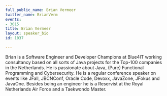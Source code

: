 ```yaml
---
full_public_name: Brian Vermeer
twitter_name: BrianVerm
events:
- 3015
title: Brian Vermeer
layout: speaker_bio
id: 1037

---
```

Brian is a Software Engineer and Developer Champions at Blue4IT working consultancy based on all sorts of Java projects for the Top-100 companies in the Netherlands. He is passionate about Java, (Pure) Functional Programming and Cybersecurity. He is a regular conference speaker on events like JFall, JBCNConf, Oracle Code, Devoxx, JavaZone, JFokus and JavaOne. Besides being an engineer he is a Reservist at the Royal Netherlands Air Force and a Taekwondo Master.